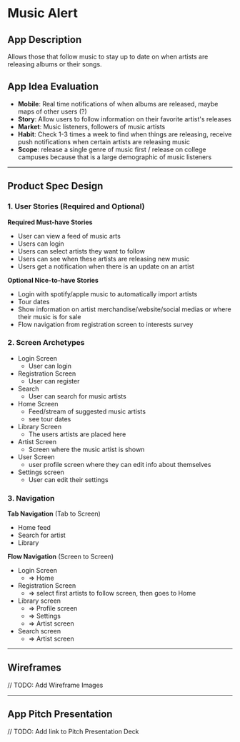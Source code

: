 # Music Alert 

## App Description

Allows those that follow music to stay up to date on when artists are releasing albums or their songs.

## App Idea Evaluation

- **Mobile**: Real time notifications of when albums are released, maybe maps of other users (?)
- **Story**: Allow users to follow information on their favorite artist's releases
- **Market**: Music listeners, followers of music artists
- **Habit**: Check 1-3 times a week to find when things are releasing, receive push notifications when certain artists are releasing music
- **Scope**: release a single genre of music first / release on college campuses because that is a large demographic of music listeners

---
## Product Spec Design 

### 1. User Stories (Required and Optional)

**Required Must-have Stories**

 * User can view a feed of music arts
 * Users can login
 * Users can select artists they want to follow
 * Users can see when these artists are releasing new music
 * Users get a notification when there is an update on an artist

**Optional Nice-to-have Stories**

 * Login with spotify/apple music to automatically import artists 
 * Tour dates
 * Show information on artist merchandise/website/social medias or where their music is for sale
 * Flow navigation from registration screen to interests survey

### 2. Screen Archetypes

 * Login Screen
     * User can login
 * Registration Screen
     * User can register
 * Search
     * User can search for music artists
 * Home Screen
     * Feed/stream of suggested music artists 
     * see tour dates
 * Library Screen
     * The users artists are placed here
 * Artist Screen
     * Screen where the music artist is shown
 * User Screen
     * user profile screen where they can edit info about themselves
 * Settings screen
     * User can edit their settings


### 3. Navigation

**Tab Navigation** (Tab to Screen)

 * Home feed
 * Search for artist
 * Library 

**Flow Navigation** (Screen to Screen)

 * Login Screen
     * => Home
 * Registration Screen
     * => select first artists to follow screen, then goes to Home
 * Library screen
     * => Profile screen
     * => Settings
     * => Artist screen
 * Search screen
     * => Artist screen

---

## Wireframes
// TODO: Add Wireframe Images

---

## App Pitch Presentation
// TODO: Add link to Pitch Presentation Deck
